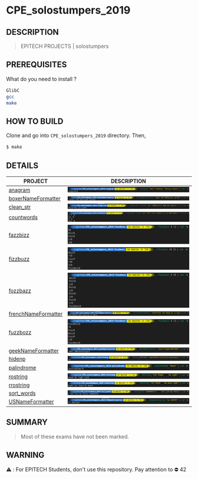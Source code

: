 # CPE_solostumpers_2019

## DESCRIPTION

> EPITECH PROJECTS | solostumpers

## PREREQUISITES

What do you need to install ?
```bash
GlibC
gcc
make
```

## HOW TO BUILD
Clone and go into `CPE_solostumpers_2019` directory.
Then,
```bash
$ make
```

## DETAILS
| PROJECT      | DESCRIPTION   |
| ----------- |:-------------:|
| [anagram](anagram) | ![Example 1](captures/exemple1.png) |
| [boxerNameFormatter](boxerNameFormatter) | ![Example 2](captures/exemple2.png) |
| [clean_str](clean_str) | ![Example 3](captures/exemple3.png) |
| [countwords](countwords) | ![Example 4](captures/exemple4.png) |
| [fazzbizz](fazzbizz) | ![Example 5](captures/exemple5.png) |
| [fizzbuzz](fizzbuzz) | ![Example 6](captures/exemple6.png) |
| [fozzbazz](fozzbazz) | ![Example 7](captures/exemple7.png) |
| [frenchNameFormatter](frenchNameFormatte) | ![Example 8](captures/exemple8.png) |
| [fuzzbozz](fuzzbozz) | ![Example 9](captures/exemple9.png) |
| [geekNameFormatter](geekNameFormatter) | ![Example 10](captures/exemple10.png) |
| [hidenp](hidenp) | ![Example 11](captures/exemple11.png) |
| [palindrome](palindrome) | ![Example 12](captures/exemple12.png) |
| [rostring](rostring) | ![Example 14](captures/exemple14.png) |
| [rrostring](rrostring) | ![Example 13](captures/exemple13.png) |
| [sort_words](sort_words) | ![Example 15](captures/exemple15.png) |
| [USNameFormatter](USNameFormatter) | ![Example 16](captures/exemple16.png) |

## SUMMARY

> Most of these exams have not been marked.

## WARNING

:warning: : For EPITECH Students, don't use this repository. Pay attention to :no_entry: 42